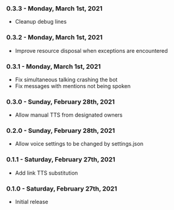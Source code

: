 ### 0.3.3 - Monday, March 1st, 2021
* Cleanup debug lines

### 0.3.2 - Monday, March 1st, 2021
* Improve resource disposal when exceptions are encountered

### 0.3.1 - Monday, March 1st, 2021
* Fix simultaneous talking crashing the bot
* Fix messages with mentions not being spoken

### 0.3.0 - Sunday, February 28th, 2021
* Allow manual TTS from designated owners

### 0.2.0 - Sunday, February 28th, 2021
* Allow voice settings to be changed by settings.json

### 0.1.1 - Saturday, February 27th, 2021
* Add link TTS substitution

### 0.1.0 - Saturday, February 27th, 2021
* Initial release
